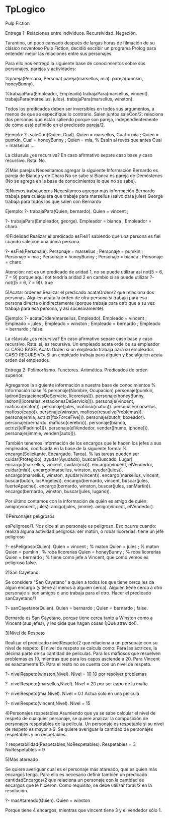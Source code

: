 # TpLogico
Pulp Fiction
 
Entrega 1: Relaciones entre individuos. Recursividad. Negación. 
 
Tarantino, un poco cansado después de largas horas de filmación de su clásico noventoso Pulp Fiction, decidió escribir un programa Prolog para entender mejor las relaciones entre sus personajes. 
 
Para ello nos entregó la siguiente base de conocimientos sobre sus personajes, parejas y actividades:
 
%pareja(Persona, Persona)
pareja(marsellus, mia).
pareja(pumkin,    honeyBunny).
 
%trabajaPara(Empleador, Empleado)
trabajaPara(marsellus, vincent).
trabajaPara(marsellus, jules).
trabajaPara(marsellus, winston).
 
Todos los predicados deben ser inversibles en todos sus argumentos, a menos de que se especifique lo contrario.
Salen juntos
saleCon/2: relaciona dos personas que están saliendo porque son pareja, independientemente de cómo esté definido en el predicado pareja/2.
 
Ejemplo: 
?- saleCon(Quien, Cual).
Quien = marsellus,
Cual = mia ;
Quien = pumkin,
Cual = honeyBunny ;
Quien = mia, % Están al revés que antes
Cual = marsellus 
... 
 
La cláusula ¿es recursiva? En caso afirmativo separe caso base y caso recursivo.
Rsta: No.

2)Más parejas
Necesitamos agregar la siguiente Información
Bernardo es pareja de Bianca y de Charo
No se sabe si Bianca es pareja de Demóstenes
(No se agrega en la base de conocimientos lo que no se sabe).

3)Nuevos trabajadores
Necesitamos agregar más información
Bernardo trabaja para cualquiera que trabaje para marsellus (salvo para jules) 
George trabaja para todos los que salen con Bernardo
 
Ejemplo: 
?- trabajaPara(Quien, bernardo).
Quien = vincent ;
 
?- trabajaPara(Empleador, george).
Empleador = bianca ;
Empleador = charo.

4)Fidelidad
Realizar el predicado esFiel/1 sabiendo que una persona es fiel cuando sale con una única persona. 
 
?- esFiel(Personaje).
Personaje = marsellus ;
Personaje = pumkin ;
Personaje = mia ;
Personaje = honeyBunny ;
Personaje = bianca ;
Personaje = charo.
 
Atención: not es un predicado de aridad 1, no se puede utilizar así
not(5 = 6, 7 = 9) porque aquí not tendría aridad 2
en cambio sí se puede utilizar 
?-  not((5 = 6, 7 = 9)).
true

5)Acatar órdenes
Realizar el predicado acataOrden/2 que relaciona dos personas. Alguien acata la orden de otra persona si trabaja para esa persona directa o indirectamente (porque trabaja para otro que a su vez trabaja para esa persona, y así sucesivamente).
 
Ejemplo:
?- acataOrden(marsellus, Empleado).
Empleado = vincent ;
Empleado = jules ;
Empleado = winston ;
Empleado = bernardo ;
Empleado = bernardo ;
false.
 
La cláusula ¿es recursiva? En caso afirmativo separe caso base y caso recursivo.
Rsta: sí, es recursiva.
Un empleado acata orde de su empleador si:
CASO BASE: Acata Orden si un empleado trabaja para su empleador.
CASO RECURSIVO: Si un empleado trabaja para alguien y
                Ese alguien acata orden del empleador.
 

Entrega 2: Polimorfismo. Functores. Aritmética. Predicados de orden superior.
 
Agregamos la siguiente información a nuestra base de conocimientos
% Información base
% personaje(Nombre, Ocupacion)
personaje(pumkin,     ladron([estacionesDeServicio, licorerias])).
personaje(honeyBunny, ladron([licorerias, estacionesDeServicio])).
personaje(vincent,    mafioso(maton)).
personaje(jules,      mafioso(maton)).
personaje(marsellus,  mafioso(capo)).
personaje(winston,    mafioso(resuelveProblemas)).
personaje(mia,        actriz([foxForceFive])).
personaje(butch,      boxeador).
personaje(bernardo,   mafioso(cerebro)).
personaje(bianca,     actriz([elPadrino1])).
personaje(elVendedor, vender([humo, iphone])).
personaje(jimmie,     vender([auto])).
 
También tenemos información de los encargos que le hacen los jefes a sus empleados, codificada en la base de la siguiente forma: 
% encargo(Solicitante, Encargado, Tarea). 
% las tareas pueden ser cuidar(Protegido), ayudar(Ayudado), buscar(Buscado, Lugar)
encargo(marsellus, vincent,   cuidar(mia)).
encargo(vincent,  elVendedor, cuidar(mia)).
encargo(marsellus, winston, ayudar(jules)).
encargo(marsellus, winston, ayudar(vincent)).
encargo(marsellus, vincent, buscar(butch, losAngeles)).
encargo(bernardo, vincent, buscar(jules, fuerteApache)).
encargo(bernardo, winston, buscar(jules, sanMartin)).
encargo(bernardo, winston, buscar(jules, lugano)).
 
Por último contamos con la información de quién es amigo de quién:
amigo(vincent, jules).
amigo(jules, jimmie).
amigo(vincent, elVendedor).
 
1)Personajes peligrosos
 
esPeligroso/1. Nos dice si un personaje es peligroso. Eso ocurre cuando:
realiza alguna actividad peligrosa: ser matón, o robar licorerías. 
tiene un jefe peligroso
 
?- esPeligroso(Quien).
Quien = vincent ;    % maton
Quien = jules ;      % maton
Quien = pumkin ;     % roba licorerías
Quien = honeyBunny ; % roba licorerías
Quien = bernardo ;   % tiene como jefe a Vincent, que como vemos es peligroso
false.
 
2)San Cayetano
 
Se considera "San Cayetano" a quien a todos los que tiene cerca les da algún encargo (y tiene al menos a alguien cerca).
Alguien tiene cerca a otro personaje si son amigos o uno trabaja para el otro. 
Hacer el predicado sanCayetano/1
 
?- sanCayetano(Quien).
Quien = bernardo ;
Quien = bernardo ;
false.
 
Bernardo es San Cayetano, porque tiene cerca tanto a Winston como a Vincent (sus jefes), y les pide que hagan cosas (¡Qué atrevido!).
 
3)Nivel de Respeto
 
Realizar el predicado nivelRespeto/2 que relaciona a un personaje con su nivel de respeto.
El nivel de respeto se calcula como:
Para las actrices, la décima parte de su cantidad de peliculas.
Para los mafiosos que resuelven problemas es 10, mientras que para los capos asciende a 20.
Para Vincent es exactamente 15.
Para el resto no se cuenta con un nivel de respeto.
 
?- nivelRespeto(winston,Nivel).
Nivel = 10
10 por resolver problemas 

?- nivelRespeto(marsellus,Nivel).
Nivel = 20
por ser capo de la mafia

?- nivelRespeto(mia,Nivel).
Nivel = 0.1
Actua solo en una pelicula

?- nivelRespeto(vincent,Nivel).
Nivel = 15
 
4)Personajes respetables
Asumiendo que ya se sabe calcular el nivel de respeto de cualquier personaje, se quiere analizar la composición de personajes respetables de la película. Un personaje es respetable si su nivel de respeto es mayor a 9.
Se quiere averiguar la cantidad de personajes respetables y no respetables.
 
? respetabilidad(Respetables,NoRespetables).
Respetables = 3
NoRespetables = 9
 
5)Más atareado
 
Se quiere averiguar cual es el personaje más atareado, que es quien más encargos tenga.
Para ello es necesario definir también un predicado cantidadEncargos/2 que relaciona un personaje con la cantidad de encargos que le hicieron.
Como requisito, se debe utilizar forall/2 en la resolución.
 
?- masAtareado(Quien).
Quien = winston
 
Porque tiene 4 encargos, mientras que vincent tiene 3 y el vendedor sólo 1.
 
